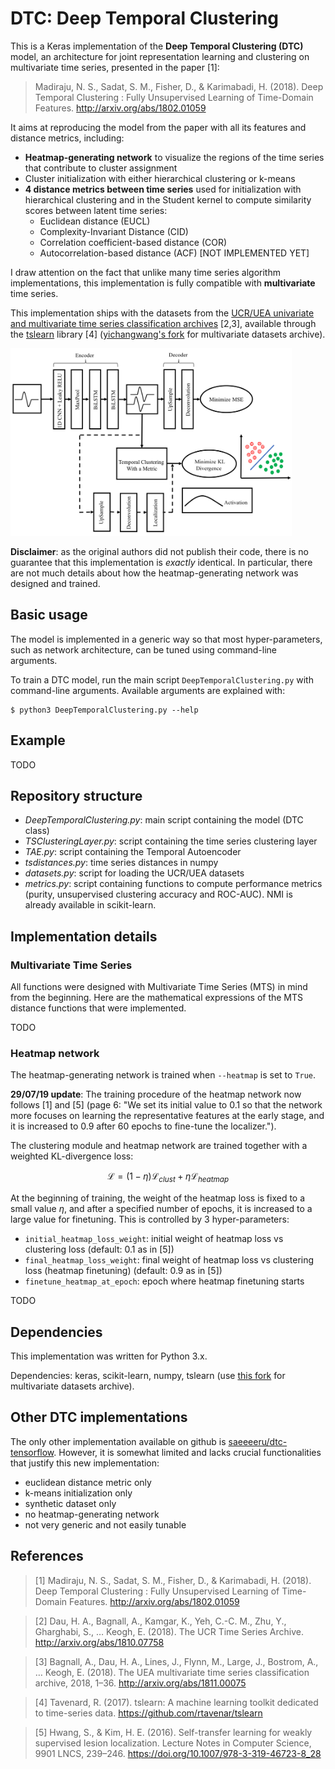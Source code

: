 # DTC: Deep Temporal Clustering

This is a Keras implementation of the **Deep Temporal Clustering (DTC)** model, an architecture for joint representation learning and clustering on multivariate time series, presented in the paper [1]:

> Madiraju, N. S., Sadat, S. M., Fisher, D., & Karimabadi, H. (2018). Deep Temporal Clustering : Fully Unsupervised Learning of Time-Domain Features. http://arxiv.org/abs/1802.01059

It aims at reproducing the model from the paper with all its features and distance metrics, including:

* **Heatmap-generating network** to visualize the regions of the time series that contribute to cluster assignment
* Cluster initialization with either hierarchical clustering or k-means
* **4 distance metrics between time series** used for initialization with hierarchical clustering and in the Student kernel to compute similarity scores between latent time series:
  * Euclidean distance (EUCL)
  * Complexity-Invariant Distance (CID)
  * Correlation coefficient-based distance (COR)
  * Autocorrelation-based distance (ACF) [NOT IMPLEMENTED YET]

I draw attention on the fact that unlike many time series algorithm implementations, this implementation is fully compatible with **multivariate** time series.

This implementation ships with the datasets from the [UCR/UEA univariate and multivariate time series classification archives](http://http://www.timeseriesclassification.com/) [2,3], available through the [tslearn](https://github.com/rtavenar/tslearn) library [4] ([yichangwang's fork](https://github.com/yichangwang/tslearn) for multivariate datasets archive).

<img src="./fig/dtc-architecture.png" height=300 />

**Disclaimer**: as the original authors did not publish their code, there is no guarantee that this implementation is *exactly* identical. In particular, there are not much details about how the heatmap-generating network was designed and trained.

## Basic usage

The model is implemented in a generic way so that most hyper-parameters, such as network architecture, can be tuned using command-line arguments.

To train a DTC model, run the main script `DeepTemporalClustering.py` with command-line arguments. Available arguments are explained with:

```shell
$ python3 DeepTemporalClustering.py --help
```

## Example

TODO

## Repository structure

* *DeepTemporalClustering.py*: main script containing the model (DTC class)
* *TSClusteringLayer.py*: script containing the time series clustering layer
* *TAE.py*: script containing the Temporal Autoencoder
* *tsdistances.py*: time series distances in numpy
* *datasets.py*: script for loading the UCR/UEA datasets
* *metrics.py*: script containing functions to compute performance metrics (purity, unsupervised clustering accuracy and ROC-AUC). NMI is already available in scikit-learn.

## Implementation details

### Multivariate Time Series

All functions were designed with Multivariate Time Series (MTS) in mind from the beginning. Here are the mathematical expressions of the MTS distance functions that were implemented.

TODO

### Heatmap network

The heatmap-generating network is trained when `--heatmap` is set to `True`.

**29/07/19 update**: The training procedure of the heatmap network now follows [1] and [5] (page 6: "We set its initial value to 0.1 so that the network more focuses on learning the representative features at the early stage, and it is increased to 0.9 after 60 epochs to fine-tune the localizer.").

The clustering module and heatmap network are trained together with a weighted KL-divergence loss:

$$\mathcal{L} = (1 - \eta) \mathcal{L}_{clust} + \eta \mathcal{L}_{heatmap}$$

At the beginning of training, the weight of the heatmap loss is fixed to a small value $\eta$, and after a specified number of epochs, it is increased to a large value for finetuning. This is controlled by 3 hyper-parameters:

* `initial_heatmap_loss_weight`: initial weight of heatmap loss vs clustering loss (default: 0.1 as in [5])
* `final_heatmap_loss_weight`: final weight of heatmap loss vs clustering loss (heatmap finetuning) (default: 0.9 as in [5])
* `finetune_heatmap_at_epoch`: epoch where heatmap finetuning starts

TODO

## Dependencies

This implementation was written for Python 3.x.

Dependencies: keras, scikit-learn, numpy, tslearn (use [this fork](https://github.com/yichangwang/tslearn) for multivariate datasets archive).

## Other DTC implementations

The only other implementation available on github is [saeeeeru/dtc-tensorflow](https://github.com/saeeeeru/dtc-tensorflow). However, it is somewhat limited and lacks crucial functionalities that justify this new implementation:

* euclidean distance metric only
* k-means initialization only
* synthetic dataset only
* no heatmap-generating network
* not very generic and not easily tunable

## References

> [1] Madiraju, N. S., Sadat, S. M., Fisher, D., & Karimabadi, H. (2018). Deep Temporal Clustering : Fully Unsupervised Learning of Time-Domain Features. http://arxiv.org/abs/1802.01059

> [2] Dau, H. A., Bagnall, A., Kamgar, K., Yeh, C.-C. M., Zhu, Y., Gharghabi, S., … Keogh, E. (2018). The UCR Time Series Archive. http://arxiv.org/abs/1810.07758

> [3] Bagnall, A., Dau, H. A., Lines, J., Flynn, M., Large, J., Bostrom, A., … Keogh, E. (2018). The UEA multivariate time series classification archive, 2018, 1–36. http://arxiv.org/abs/1811.00075

> [4] Tavenard, R. (2017). tslearn: A machine learning toolkit dedicated to time-series data. https://github.com/rtavenar/tslearn

> [5] Hwang, S., & Kim, H. E. (2016). Self-transfer learning for weakly supervised lesion localization. Lecture Notes in Computer Science, 9901 LNCS, 239–246. https://doi.org/10.1007/978-3-319-46723-8_28
